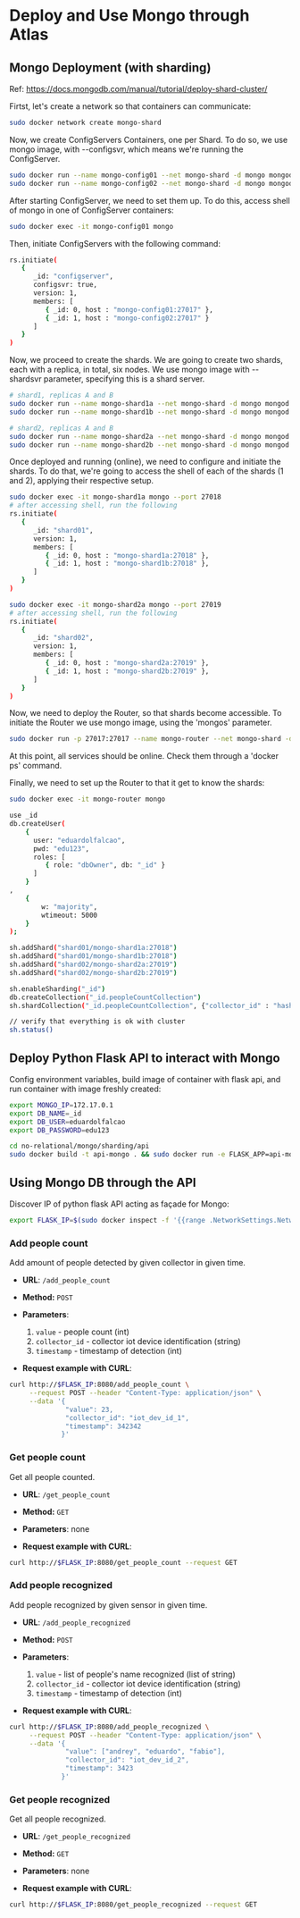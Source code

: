 # Deploy and Use Mongo through Atlas

## Mongo Deployment (with sharding)

Ref: https://docs.mongodb.com/manual/tutorial/deploy-shard-cluster/

Firtst, let's create a network so that containers can communicate:
```bash
sudo docker network create mongo-shard
```

Now, we create ConfigServers Containers, one per Shard.
To do so, we use mongo image, with --configsvr, which means we're running the ConfigServer.
```bash
sudo docker run --name mongo-config01 --net mongo-shard -d mongo mongod --configsvr --replSet configserver --port 27017 --dbpath data/db
sudo docker run --name mongo-config02 --net mongo-shard -d mongo mongod --configsvr --replSet configserver --port 27017 --dbpath data/db
```

After starting ConfigServer, we need to set them up.
To do this, access shell of mongo in one of ConfigServer containers:
```bash
sudo docker exec -it mongo-config01 mongo
```

Then, initiate ConfigServers with the following command:
```bash
rs.initiate(
   {
      _id: "configserver",
      configsvr: true,
      version: 1,
      members: [
         { _id: 0, host : "mongo-config01:27017" },
         { _id: 1, host : "mongo-config02:27017" }
      ]
   }
)
```

Now, we proceed to create the shards.
We are going to create two shards, each with a replica, in total, six nodes.
We use mongo image with --shardsvr parameter, specifying this is a shard server.
```bash
# shard1, replicas A and B
sudo docker run --name mongo-shard1a --net mongo-shard -d mongo mongod --port 27018 --shardsvr --replSet shard01 --dbpath /data/db
sudo docker run --name mongo-shard1b --net mongo-shard -d mongo mongod --port 27018 --shardsvr --replSet shard01 --dbpath /data/db

# shard2, replicas A and B
sudo docker run --name mongo-shard2a --net mongo-shard -d mongo mongod --port 27019 --shardsvr --replSet shard02 --dbpath /data/db
sudo docker run --name mongo-shard2b --net mongo-shard -d mongo mongod --port 27019 --shardsvr --replSet shard02 --dbpath /data/db
```

Once deployed and running (online), we need to configure and initiate the shards.
To do that, we're going to access the shell of each of the shards (1 and 2), applying their respective setup.

```bash
sudo docker exec -it mongo-shard1a mongo --port 27018
# after accessing shell, run the following
rs.initiate(
   {
      _id: "shard01",
      version: 1,
      members: [
         { _id: 0, host : "mongo-shard1a:27018" },
         { _id: 1, host : "mongo-shard1b:27018" },
      ]
   }
)

sudo docker exec -it mongo-shard2a mongo --port 27019
# after accessing shell, run the following
rs.initiate(
   {
      _id: "shard02",
      version: 1,
      members: [
         { _id: 0, host : "mongo-shard2a:27019" },
         { _id: 1, host : "mongo-shard2b:27019" },
      ]
   }
)
```

Now, we need to deploy the Router, so that shards become accessible.
To initiate the Router we use mongo image, using the 'mongos' parameter.

```bash
sudo docker run -p 27017:27017 --name mongo-router --net mongo-shard -d mongo mongos --port 27017 --configdb configserver/mongo-config01:27017,mongo-config02:27017 --bind_ip_all
```

At this point, all services should be online. Check them through a 'docker ps' command.

Finally, we need to set up the Router to that it get to know the shards:
```bash
sudo docker exec -it mongo-router mongo

use _id
db.createUser(
    {
      user: "eduardolfalcao",
      pwd: "edu123",
      roles: [
         { role: "dbOwner", db: "_id" }
      ]
    }
,
    {
        w: "majority",
        wtimeout: 5000
    }
);

sh.addShard("shard01/mongo-shard1a:27018")
sh.addShard("shard01/mongo-shard1b:27018") 
sh.addShard("shard02/mongo-shard2a:27019")
sh.addShard("shard02/mongo-shard2b:27019")

sh.enableSharding("_id")
db.createCollection("_id.peopleCountCollection")
sh.shardCollection("_id.peopleCountCollection", {"collector_id" : "hashed"}) 

// verify that everything is ok with cluster
sh.status()
```

## Deploy Python Flask API to interact with Mongo

Config environment variables, build image of container with flask api, and run container with image freshly created:

```bash
export MONGO_IP=172.17.0.1
export DB_NAME=_id
export DB_USER=eduardolfalcao
export DB_PASSWORD=edu123

cd no-relational/mongo/sharding/api
sudo docker build -t api-mongo . && sudo docker run -e FLASK_APP=api-mongo.py -e DB_HOST=$MONGO_IP -e DB_NAME=$DB_NAME -e DB_USER=$DB_USER -e DB_PASSWORD=$DB_PASSWORD api-mongo:latest
```

## Using Mongo DB through the API

Discover IP of python flask API acting as façade for Mongo:
```bash
export FLASK_IP=$(sudo docker inspect -f '{{range .NetworkSettings.Networks}}{{.IPAddress}}{{end}}' $(sudo docker ps | grep api-mongo | cut -f 1 -d ' '))
```

### Add people count
Add amount of people detected by given collector in given time.

* **URL**: `/add_people_count`
* **Method:** `POST`
* **Parameters**:
    1. `value` - people count (int)
    2. `collector_id` - collector iot device identification (string)
    3. `timestamp` - timestamp of detection (int)

* **Request example with CURL**:
```bash
curl http://$FLASK_IP:8080/add_people_count \
     --request POST --header "Content-Type: application/json" \
     --data '{
              "value": 23, 
              "collector_id": "iot_dev_id_1", 
              "timestamp": 342342
             }'
```

### Get people count
Get all people counted.

* **URL**: `/get_people_count`
* **Method:** `GET`
* **Parameters**: none

* **Request example with CURL**:
```bash
curl http://$FLASK_IP:8080/get_people_count --request GET 
```

### Add people recognized
Add people recognized by given sensor in given time.

* **URL**: `/add_people_recognized`
* **Method:** `POST`
* **Parameters**:
    1. `value` - list of people's name recognized (list of string)
    2. `collector_id` - collector iot device identification (string)
    3. `timestamp` - timestamp of detection (int)

* **Request example with CURL**:
```bash
curl http://$FLASK_IP:8080/add_people_recognized \
     --request POST --header "Content-Type: application/json" \
     --data '{
              "value": ["andrey", "eduardo", "fabio"], 
              "collector_id": "iot_dev_id_2", 
              "timestamp": 3423
             }'
```

### Get people recognized
Get all people recognized.

* **URL**: `/get_people_recognized`
* **Method:** `GET`
* **Parameters**: none

* **Request example with CURL**:
```bash
curl http://$FLASK_IP:8080/get_people_recognized --request GET 
```

